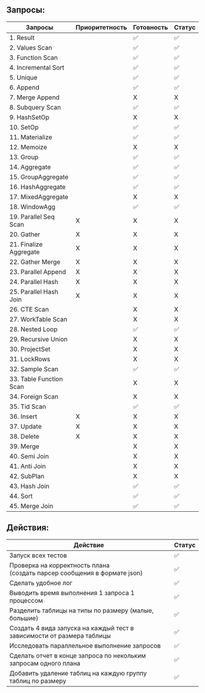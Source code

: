 ## Запросы:

| Запросы                 | Приоритетность | Готовность | Статус |
|-------------------------|----------------|------------|--------|
| 1. Result               |                | ✅         | ✅      |
| 2. Values Scan          |                | ✅          | ✅      |
| 3. Function Scan        |                | ✅         | ✅      |
| 4. Incremental Sort     |                | ✅           | ✅      |
| 5. Unique               |                | ✅          | ✅      |
| 6. Append               |                | ✅          | ✅      |
| 7. Merge Append         |                | X          | X      |
| 8. Subquery Scan        |                | ✅          | ✅      |
| 9. HashSetOp            |                | X          | X      |
| 10. SetOp               |                | ✅         | ✅     |
| 11. Materialize         |                | ✅          | ✅      |
| 12. Memoize             |                | X          | X      |
| 13. Group               |                |✅          | ✅     |
| 14. Aggregate           |                | ✅          | ✅      |
| 15. GroupAggregate      |                | ✅          | ✅      |
| 16. HashAggregate       |                | ✅          | ✅      |
| 17. MixedAggregate      |                | X          | X      |
| 18. WindowAgg           |                | ✅           | ✅      |
| 19. Parallel Seq Scan   | X              | X          | X      |
| 20. Gather              | X              | X          | X      |
| 21. Finalize Aggregate  | X              | X          | X      |
| 22. Gather Merge        | X              | X          | X      |
| 23. Parallel Append     | X              | X          | X      |
| 24. Parallel Hash       | X              | X          | X      |
| 25. Parallel Hash Join  | X              | X          | X      |
| 26. CTE Scan            |                | X          | X      |
| 27. WorkTable Scan      |                | X          | X      |
| 28. Nested Loop         |                | ✅          | ✅      |
| 29. Recursive Union     |                | X          | X      |
| 30. ProjectSet          |                | X          | X      |
| 31. LockRows            |                | X          | X      |
| 32. Sample Scan         |                | ✅           | ✅      |
| 33. Table Function Scan |                | X          | X      |
| 34. Foreign Scan        |                | X          | X      |
| 35. Tid Scan            |                | ✅           | ✅      |
| 36. Insert              | X              | X          | X      |
| 37. Update              | X              | X          | X      |
| 38. Delete              | X              | X          | X      |
| 39. Merge               |                | X          | X      |
| 40. Semi Join           |                | X          | X      |
| 41. Anti Join           |                | X          | X      |
| 42. SubPlan             |                | X          | X      |
| 43. Hash Join           |                | ✅          | ✅      |
| 44. Sort                |                | ✅          | ✅      |
| 45. Merge Join          |                | ✅          | ✅      |

## Действия:

| Действие                                                                      | Статус |
|-------------------------------------------------------------------------------|---|
| Запуск всех тестов                                                            | ✅ |
| Проверка на корректность плана <br/>(создать парсер сообщения в формате json) | ✅  |
| Сделать удобное лог                                                           | ✅ |
| Выводить время выполнения 1 запроса 1 процессом                               | ✅ |
| Разделить таблицы на типы по размеру (малые, большие)                         | ✅ |
| Создать 4 вида запуска на каждый тест в зависимости от размера таблицы        | ✅ |
| Исследовать параллельное выполнение запросов                                  | ✅ |
| Сделать отчет в конце запроса по некольким запросам одного плана              |  ✅ |
| Добавить удаление таблиц на каждую группу таблиц по размеру                   | ✅ |

